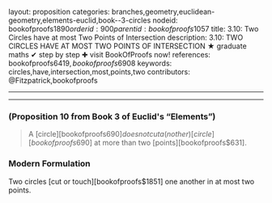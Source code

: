 layout: proposition
categories: branches,geometry,euclidean-geometry,elements-euclid,book--3-circles
nodeid: bookofproofs$1890
orderid: 900
parentid: bookofproofs$1057
title: 3.10: Two Circles have at most Two Points of Intersection
description: 3.10: TWO CIRCLES HAVE AT MOST TWO POINTS OF INTERSECTION &#9733; graduate maths &#10004; step by step &#10010; visit BookOfProofs now!
references: bookofproofs$6419,bookofproofs$6908
keywords: circles,have,intersection,most,points,two
contributors: @Fitzpatrick,bookofproofs

---


---

### (Proposition 10 from Book 3 of Euclid's “Elements”)

> A [circle][bookofproofs$690] does not cut a(nother) [circle][bookofproofs$690] at more than two [points][bookofproofs$631].
### Modern Formulation

Two circles [cut or touch][bookofproofs$1851] one another in at most two points.
